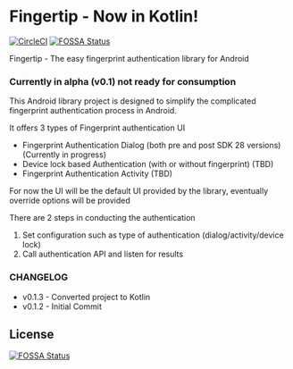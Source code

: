 # Fingertip - Now in Kotlin!
[![CircleCI](https://circleci.com/gh/prasannajeet/Fingertip/tree/master.svg?style=svg)](https://circleci.com/gh/prasannajeet/Fingertip/tree/master) [![FOSSA Status](https://app.fossa.io/api/projects/git%2Bgithub.com%2Fprasannajeet%2FFingertip.svg?type=shield)](https://app.fossa.io/projects/git%2Bgithub.com%2Fprasannajeet%2FFingertip?ref=badge_shield)

Fingertip - The easy fingerprint authentication library for Android
### Currently in alpha (v0.1) not ready for consumption

This Android library project is designed to simplify the complicated fingerprint authentication process in Android.

It offers 3 types of Fingerprint authentication UI

- Fingerprint Authentication Dialog (both pre and post SDK 28 versions) (Currently in progress)
- Device lock based Authentication (with or without fingerprint) (TBD)
- Fingerprint Authentication Activity (TBD)

For now the UI will be the default UI provided by the library, eventually override options will be provided

There are 2 steps in conducting the authentication
1. Set configuration such as type of authentication (dialog/activity/device lock) 
2. Call authentication API and listen for results

### CHANGELOG
- v0.1.3 - Converted project to Kotlin
- v0.1.2 - Initial Commit


## License
[![FOSSA Status](https://app.fossa.io/api/projects/git%2Bgithub.com%2Fprasannajeet%2FFingertip.svg?type=large)](https://app.fossa.io/projects/git%2Bgithub.com%2Fprasannajeet%2FFingertip?ref=badge_large)
